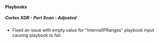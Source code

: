 
#### Playbooks

##### Cortex XDR - Port Scan - Adjusted

- Fixed an issue with empty value for "InternalIPRanges" playbook input causing playbook to fail.
